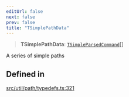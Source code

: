 ```yaml
---
editUrl: false
next: false
prev: false
title: "TSimplePathData"
---
```


> **TSimplePathData**: [`TSimpleParsedCommand`](/api/namespaces/util/type-aliases/tsimpleparsedcommand/)[]

A series of simple paths

## Defined in

[src/util/path/typedefs.ts:321](https://github.com/fabricjs/fabric.js/blob/a0b4adf41e0a1fd81824114cedd4c32bfb8cac25/src/util/path/typedefs.ts#L321)
